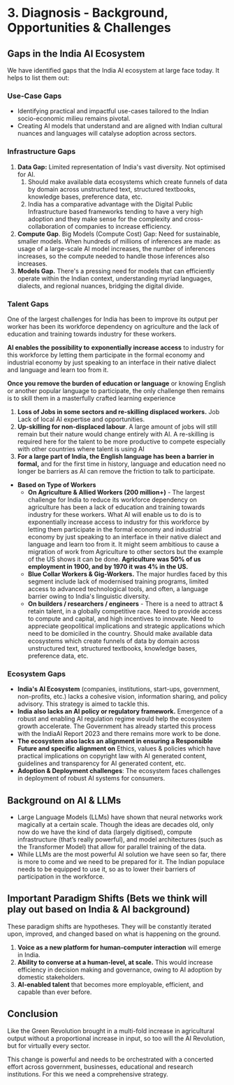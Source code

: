 # 3. Diagnosis - Background, Opportunities & Challenges

## Gaps in the India AI Ecosystem

We have identified gaps that the India AI ecosystem at large face today. It helps to list them out:

### **Use-Case Gaps**

* Identifying practical and impactful use-cases tailored to the Indian socio-economic milieu remains pivotal.&#x20;
* Creating AI models that understand and are aligned with Indian cultural nuances and languages will catalyse adoption across sectors.



### **Infrastructure Gaps**

1. **Data Gap:** Limited representation of India's vast diversity. Not optimised for AI.&#x20;
   1. Should make available data ecosystems which create funnels of data by domain across unstructured text, structured textbooks, knowledge bases, preference data, etc.
   2. India has a comparative advantage with the Digital Public Infrastructure based frameworks tending to have a very high adoption and they make sense for the complexity and cross-collaboration of companies to increase efficiency.&#x20;
2. **Compute Gap**. Big Models (Compute Cost) Gap: Need for sustainable, smaller models. When hundreds of millions of inferences are made: as usage of a large-scale AI model increases, the number of inferences increases, so the compute needed to handle those inferences also increases.
3. **Models Gap.** There's a pressing need for models that can efficiently operate within the Indian context, understanding myriad languages, dialects, and regional nuances, bridging the digital divide.



### **Talent Gaps**&#x20;

One of the largest challenges  for India has been to improve its output per worker has been its workforce dependency on agriculture and the lack of education and training towards industry for these workers.

**AI enables the possibility to** **exponentially increase access** to industry for this workforce by letting them participate in the formal economy and industrial economy by just speaking to an interface in their native dialect and language and learn too from it.

**Once you remove the burden of education or language** or knowing English or another popular language to participate, the only challenge then remains is to skill them in a masterfully crafted learning experience

1. **Loss of Jobs in some sectors and re-skilling displaced workers.** Job Lack of local AI expertise and opportunities.
2. **Up-skilling for non-displaced labour**. A large amount of jobs will still remain but their nature would change entirely with AI. A re-skilling is required here for the talent to be more productive to compete especially with other countries where talent is using AI
3. **For a large part of India, the English language has been a barrier in formal,** and for the first time in history, language and education need no longer be barriers as AI can remove the friction to talk to participate.&#x20;



* **Based on Type of Workers**
  * **On Agriculture & Allied Workers (200 million+)** - The largest challenge for India to reduce its workforce dependency on agriculture has been a lack of education and training towards industry for these workers. What AI will enable us to do is to exponentially increase access to industry for this workforce by letting them participate in the formal economy and industrial economy by just speaking to an interface in their native dialect and language and learn too from it. It might seem ambitious to cause a migration of work from Agriculture to other sectors but the example of the US shows it can be done. **Agriculture was 50% of us employment in 1900, and by 1970 it was 4% in the US.**&#x20;
  * **Blue Collar Workers & Gig-Workers.** The major hurdles faced by this segment include lack of modernised training programs, limited access to advanced technological tools, and often, a language barrier owing to India's linguistic diversity.
  * **On builders / researchers / engineers** - There is a need to attract & retain talent, in a globally competitive race. Need to provide access to compute and capital, and high incentives to innovate. Need to appreciate geopolitical implications and strategic applications which need to be domiciled in the country. Should make available data ecosystems which create funnels of data by domain across unstructured text, structured textbooks, knowledge bases, preference data, etc.



### **Ecosystem Gaps**

* **India's AI Ecosystem** (companies, institutions, start-ups, government, non-profits, etc.) lacks a cohesive vision, information sharing, and policy advisory. This strategy is aimed to tackle this.
* **India also lacks an AI policy or regulatory framework.** Emergence of a robust and enabling AI regulation regime would help the ecosystem growth accelerate. The Government has already started this process with the IndiaAI Report 2023 and there remains more work to be done.
* **The ecosystem also lacks an alignment in ensuring a Responsible Future and specific alignment on** Ethics, values & policies which have practical implications on copyright law with AI generated content, guidelines and transparency for AI generated content, etc.&#x20;
* **Adoption & Deployment challenges**: The ecosystem faces challenges in deployment of robust AI systems for consumers.

###

## **Background on AI & LLMs**

* Large Language Models (LLMs) have shown that neural networks work magically at a certain scale. Though the ideas are decades old, only now do we have the kind of data (largely digitised), compute infrastructure (that’s really powerful), and model architectures (such as the Transformer Model) that allow for parallel training of the data.&#x20;
* While LLMs are the most powerful AI solution we have seen so far, there is more to come and we need to be prepared for it. The Indian populace needs to be equipped to use it, so as to lower their barriers of participation in the workforce.

###

## **Important Paradigm Shifts (Bets we think will play out based on India & AI background)**

These paradigm shifts are hypotheses. They will be constantly iterated upon, improved, and changed based on what is happening on the ground.

1. **Voice as a new platform for human-computer interaction** will emerge in India.
2. **Ability to converse at a human-level, at scale.** This would increase efficiency in decision making and governance, owing to AI adoption by domestic stakeholders.&#x20;
3. **AI-enabled talent** that becomes more employable, efficient, and capable than ever before.

&#x20;

## **Conclusion**

Like the Green Revolution brought in a multi-fold increase in agricultural output without a proportional increase in input, so too will the AI Revolution, but for virtually every sector.

This change is powerful and needs to be orchestrated with a concerted effort across government, businesses, educational and research institutions. For this we need a comprehensive strategy.



